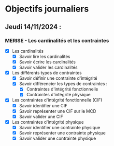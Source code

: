 # Objectifs journaliers

## Jeudi 14/11/2024 :

### MERISE - Les cardinalités et les contraintes

- [X] Les cardinalités
  - [X] Savoir lire les cardinalités
  - [X] Savoir écrire les cardinalités
  - [X] Savoir valider les cardinalités

- [X] Les différents types de contraintes
  - [X] Savoir définir une contrainte d'intégrité
  - [X] Savoir différencier les types de contraintes :
    - [X] Contraintes d'intégrité fonctionnelle
    - [X] Contraintes d'intégrité physique

- [X] Les contraintes d'intégrité fonctionnelle (CIF)
  - [X] Savoir identifier une CIF
  - [X] Savoir représenter une CIF sur le MCD
  - [X] Savoir valider une CIF

- [X] Les contraintes d'intégrité physique
  - [X] Savoir identifier une contrainte physique
  - [X] Savoir représenter une contrainte physique
  - [X] Savoir valider une contrainte physique